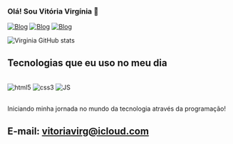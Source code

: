 ### Olá! Sou Vitória Virgínia 👋

[![Blog](https://img.shields.io/badge/Instagram-E4405F?style=for-the-badge&logo=instagram&logoColor=white)](https://instagram.com/virgiinia.f/)
[![Blog](https://img.shields.io/badge/LinkedIn-0077B5?style=for-the-badge&logo=linkedin&logoColor=white)](https://www.linkedin.com/in/vit%C3%B3ria-virg%C3%ADnia/)
[![Blog](https://img.shields.io/badge/GitHub-100000?style=for-the-badge&logo=github&logoColor=white)](https://github.com/VitoriaVirgini)


![Virginia GitHub stats](https://github-readme-stats.vercel.app/api?username=VitoriaVirgini&show_icons=true&theme=synthwave)

## Tecnologias que eu uso no meu dia

<div stlyle="display: inline_block"><br>
    <img text-align="ceter" alt="html5"src="https://img.shields.io/badge/HTML5-E34F26?style=for-the-badge&logo=html5&logoColor=white"> 
    <img text-align="ceter" alt="css3"src="https://img.shields.io/badge/CSS3-1572B6?style=for-the-badge&logo=css3&logoColor=white"> 
    <img text-align="ceter" alt="JS"src="https://img.shields.io/badge/JavaScript-F7DF1E?style=for-the-badge&logo=javascript&logoColor=black"> 
</div><br>

Iniciando minha jornada no mundo da tecnologia através da programação!

## E-mail: vitoriavirg@icloud.com
